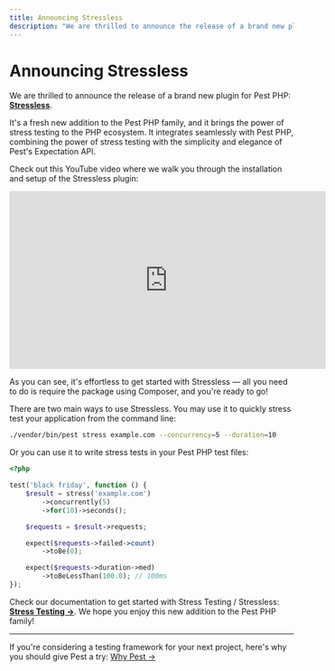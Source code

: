 ```yaml
---
title: Announcing Stressless
description: "We are thrilled to announce the release of a brand new plugin for Pest PHP: Stressless. It's a fresh new addition to the Pest PHP family, and it brings the power of stress testing to the PHP ecosystem. It integrates seamlessly with Pest PHP, combining the power of stress testing with the simplicity and elegance of Pest's Expectation API.
---
```


# Announcing Stressless

We are thrilled to announce the release of a brand new plugin for Pest PHP: **[Stressless](/docs/stress-testing)**.

It's a fresh new addition to the Pest PHP family, and it brings the power of stress testing to the PHP ecosystem. It integrates seamlessly with Pest PHP, combining the power of stress testing with the simplicity and elegance of Pest's Expectation API.

Check out this YouTube video where we walk you through the installation and setup of the Stressless plugin:

<iframe width="560" height="315" src="https://www.youtube.com/embed/SaMoPZwdOCY?si=KBskkVWLUUSyK0u0" title="YouTube video player" frameborder="0" allow="accelerometer; autoplay; clipboard-write; encrypted-media; gyroscope; picture-in-picture; web-share" allowfullscreen></iframe>

As you can see, it's effortless to get started with Stressless — all you need to do is require the package using Composer, and you're ready to go!

There are two main ways to use Stressless. You may use it to quickly stress test your application from the command line:

```bash
./vendor/bin/pest stress example.com --concurrency=5 --duration=10
````

Or you can use it to write stress tests in your Pest PHP test files:

```php
<?php

test('black friday', function () {
    $result = stress('example.com')
        ->concurrently(5)
        ->for(10)->seconds();

    $requests = $result->requests;

    expect($requests->failed->count)
        ->toBe(0);

    expect($requests->duration->med)
        ->toBeLessThan(100.0); // 100ms
});
```

Check our documentation to get started with Stress Testing / Stressless: **[Stress Testing →](/docs/stress-testing)**. We hope you enjoy this new addition to the Pest PHP family!

---

If you're considering a testing framework for your next project, here's why you should give Pest a try: [Why Pest →](/docs/why-pest)
